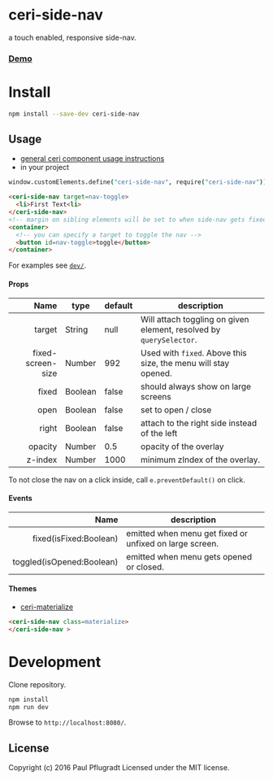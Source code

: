 # ceri-side-nav

a touch enabled, responsive side-nav.

### [Demo](https://ceri-comps.github.io/ceri-side-nav)


# Install

```sh
npm install --save-dev ceri-side-nav
```

## Usage
- [general ceri component usage instructions](https://github.com/cerijs/ceri#i-want-to-use-a-component-built-with-ceri)
- in your project
```coffee
window.customElements.define("ceri-side-nav", require("ceri-side-nav"))
```
```html
<ceri-side-nav target=nav-toggle>
  <li>First Text<li>
</ceri-side-nav>
<!-- margin on sibling elements will be set to when side-nav gets fixed -->
<container>
  <!-- you can specify a target to toggle the nav -->
  <button id=nav-toggle>toggle</button>
</container>
```
For examples see [`dev/`](dev/).



#### Props
Name | type | default | description
---:| --- | ---| ---
target | String | null | Will attach toggling on given element, resolved by `querySelector`.
fixed-screen-size | Number | 992 | Used with `fixed`. Above this size, the menu will stay opened.
fixed | Boolean | false | should always show on large screens
open | Boolean | false | set to open / close
right | Boolean | false | attach to the right side instead of the left
opacity | Number | 0.5 | opacity of the overlay
z-index | Number | 1000 | minimum zIndex of the overlay.

To not close the nav on a click inside, call `e.preventDefault()` on click.

#### Events
Name |  description
---:| ---
fixed(isFixed:Boolean) | emitted when menu get fixed or unfixed on large screen.
toggled(isOpened:Boolean) | emitted when menu gets opened or closed.

#### Themes
- [ceri-materialize](https://github.com/ceri-comps/ceri-materialize)
```html
<ceri-side-nav class=materialize> 
</ceri-side-nav >
```

# Development
Clone repository.
```sh
npm install
npm run dev
```
Browse to `http://localhost:8080/`.

## License
Copyright (c) 2016 Paul Pflugradt
Licensed under the MIT license.
